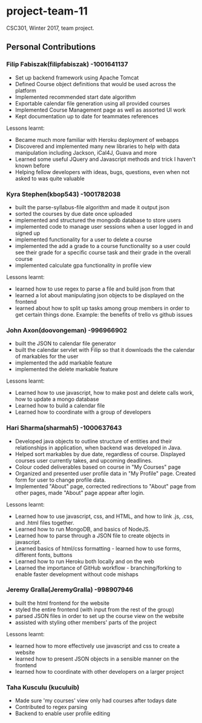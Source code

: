 # project-team-11
CSC301, Winter 2017, team project.

## Personal Contributions

### Filip Fabiszak(filipfabiszak) -1001641137

* Set up backend framework using Apache Tomcat 
* Defined Course object definitions that would be used across the platform
* Implemented recommended start date algorithm
* Exportable calendar file generation using all provided courses
* Implemented Course Management page as well as assorted UI work
* Kept documentation up to date for teammates references

Lessons learnt: 
* Became much more familiar with Heroku deployment of webapps
* Discovered and implemented many new libraries to help with data manipulation including Jackson, iCal4J, Guava and more 
* Learned some useful JQuery and Javascript methods and trick I haven't known before
* Helping fellow developers with ideas, bugs, questions, even when not asked to was quite valuable  

### Kyra Stephen(kbop543) -1001782038

* built the parse-syllabus-file algorithm and made it output json 
* sorted the courses by due date once uploaded
* implemented and structured the mongodb database to store users
* implemented code to manage user sessions when a user logged in and signed up  
* implemented functionality for a user to delete a course
* implemented the add a grade to a course functionality so a user could see their grade for a specific course task and their grade in the overall course
* implemented calculate gpa functionality in profile view

Lessons learnt: 
* learned how to use regex to parse a file and build json from that 
* learned a lot about manipulating json objects to be displayed on the frontend
* learned about how to split up tasks among group members in order to get certain things done. Example: the benefits of trello vs github issues

### John Axon(doovongeman) -996966902
 
* built the JSON to calendar file generator
* built the calendar servlet with Filip so that it downloads the the calendar of markables for the user
* implemented the add markable feature
* implemented the delete markable feature

Lessons learnt: 
* Learned how to use javascript, how to make post and delete calls work, how to update a mongo database
* Learned how to build a calendar file
* Learned how to coordinate with a group of developers

### Hari Sharma(sharmah5) -1000637643

* Developed java objects to outline structure of entities and their relationships in application, when backend was developed in Java.
* Helped sort markables by due date, regardless of course. Displayed courses user currently takes, and upcoming deadlines.
* Colour coded deliverables based on course in "My Courses" page
* Organized and presented user profile data in "My Profile" page. Created form for user to change profile data.
* Implemented "About" page, corrected redirections to "About" page from other pages, made "About" page appear after login.

Lessons learnt:
* Learned how to use javascript, css, and HTML, and how to link .js, .css, and .html files together.
* Learned how to run MongoDB, and basics of NodeJS.
* Learned how to parse through a JSON file to create objects in javascript.
* Learned basics of html/css formatting - learned how to use forms, different fonts, buttons
* Learned how to run Heroku both locally and on the web
* Learned the importance of GitHub workflow - branching/forking to enable faster development without code mishaps

### Jeremy Gralla(JeremyGralla) -998907946

* built the html frontend for the website
* styled the entire frontend (with input from the rest of the group)
* parsed JSON files in order to set up the course view on the website
* assisted with styling other members' parts of the project

Lessons learnt:
* learned how to more effectively use javascript and css to create a website
* learned how to present JSON objects in a sensible manner on the frontend
* learned how to coordinate with other developers on a larger project

### Taha Kusculu (kuculuib)

* Made sure 'my courses' view only had courses after todays date
* Contributed to regex parsing
* Backend to enable user profile editing

